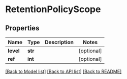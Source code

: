 # RetentionPolicyScope


## Properties
Name | Type | Description | Notes
------------ | ------------- | ------------- | -------------
**level** | **str** |  | [optional] 
**ref** | **int** |  | [optional] 

[[Back to Model list]](../README.md#documentation-for-models) [[Back to API list]](../README.md#documentation-for-api-endpoints) [[Back to README]](../README.md)


